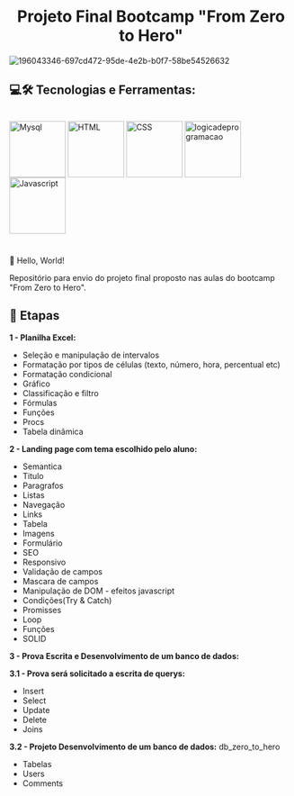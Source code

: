 <h1 align="center"> Projeto Final Bootcamp "From Zero to Hero" </h1>

![196043346-697cd472-95de-4e2b-b0f7-58be54526632](https://user-images.githubusercontent.com/79115923/196059915-270884ec-005a-4d2f-94d8-86e0912efaa1.png)

<h2>💻🛠 Tecnologias e Ferramentas:</h2>
<div style-"display:inline_block"><br>
<img align="center" alt="Mysql" height="100" width="100" src="https://cdn.jsdelivr.net/gh/devicons/devicon/icons/mysql/mysql-original.svg"/>     
<img align="center" alt="HTML" height="100" width="100" src="https://cdn.jsdelivr.net/gh/devicons/devicon/icons/html5/html5-original.svg" />
<img align="center" alt="CSS" height="100" width="100" src="https://cdn.jsdelivr.net/gh/devicons/devicon/icons/css3/css3-original.svg" />
<img align="center" alt="logicadeprogramacao" height="100" width="100" src="https://i.imgur.com/UYztZHX.png"/>
<img align="center" alt="Javascript" height="100" width="100" src="https://cdn.jsdelivr.net/gh/devicons/devicon/icons/javascript/javascript-original.svg" />
</div>

#

👋 Hello, World!

Repositório para envio do projeto final proposto nas aulas do bootcamp "From Zero to Hero".

<h2> 📌 Etapas </h2>

**1 - Planilha Excel:**

- Seleção e manipulação de intervalos
- Formatação por tipos de células (texto, número, hora, percentual etc)
- Formatação condicional
- Gráfico
- Classificação e filtro
- Fórmulas
- Funções
- Procs
- Tabela dinâmica

**2 - Landing page com tema escolhido pelo aluno:**

- Semantica
- Titulo
- Paragrafos
- Listas
- Navegação
- Links
- Tabela
- Imagens
- Formulário
- SEO
- Responsivo
- Validação de campos
- Mascara de campos
- Manipulação de DOM - efeitos javascript
- Condições(Try & Catch)
- Promisses
- Loop
- Funções
- SOLID

**3 - Prova Escrita e Desenvolvimento de um banco de dados:**

 **3.1 - Prova será solicitado a escrita de querys:**

- Insert
- Select
- Update
- Delete
- Joins

 **3.2 - Projeto Desenvolvimento de um banco de dados:**
 db_zero_to_hero

- Tabelas
- Users 
- Comments
